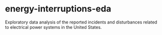 # energy-interruptions-eda

Exploratory data analysis of the reported incidents and disturbances related to electrical power systems in the United States.
